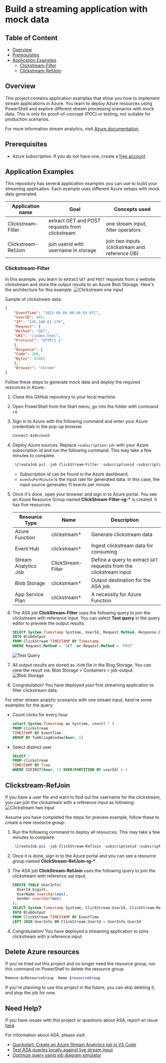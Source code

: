 # Build a streaming application with mock data

## Table of Content

* [Overview](#overview)
* [Prerequisites](#prerequisites)
* [Application Examples](#stream-examples)
    * [Clickstream-Filter](#clickstream-filter)
    * [Clickstream-RefJoin](#clickstream-refjoin)

## Overview

This project contains application examples that show you how to implement stream applications in Azure. You learn to deploy Azure resources using PowerShell and explore different stream processing scenarios with mock data. This is only for proof-of-concept (POC) or testing, not suitable for production scenarios.

For more information stream analytics, visit [Azure documentation](https://learn.microsoft.com/en-us/azure/stream-analytics/stream-analytics-introduction).

## Prerequisites

* Azure subscription. If you do not have one, create a [free account](https://azure.microsoft.com/en-us/free/)

## Application Examples

This repository has several application examples you can use to build your streaming application. Each example uses different Azure setups with mock data generated.

| **Application name** | **Goal** | **Concepts used** |
| ------------ | --------------------------------------------- | -------------------------------- |
| Clickstream-Filter | extract GET and POST requests from clickstream | one stream input, filter operators            |
| Clickstream-RefJoin | join userid with username in storage | join two inputs (clickstream and reference DB) |

### Clickstream-Filter

In this example, you learn to extract `GET` and `POST` requests from a website clickstream and store the output results to an Azure Blob Storage. Here's the architecture for this example:
![Clickstream one input](./img/clickstream-one-input.png)

Sample of clickstream data:

```json
{
    "EventTime": "2022-09-09 08:58:59 UTC",
    "UserID": 465,
    "IP": "145.140.61.170",
    "Request": {
    "Method": "GET",
    "URI": "/index.html",
    "Protocol": "HTTP/1.1"
    },
    "Response": {
    "Code": 200,
    "Bytes": 42682
    },
    "Browser": "Chrome"
}
```

Follow these steps to generate mock data and deploy the required resources in Azure:

1. Clone this GitHub repository to your local machine.

2. Open PowerShell from the Start menu, go into the folder with command `cd`.

3. Sign in to Azure with the following command and enter your Azure credentials in the pop-up browser.

    ```powershell
    Connect-AzAccount
    ```

4. Deploy Azure sources. Replace `<subscription-id>` with your Azure subscription id and run the following command. This may take a few minutes to complete.

    ```powershell
    .\CreateJob.ps1 -job ClickStream-Filter -subscriptionid <subscription-id> -eventsPerMinute 11
    ```

    * Subscription id can be found in the Azure dashboard.
    * `eventsPerMinute` is the input rate for generated data. In this case, the input source generates 11 events per minute.

5. Once it's done, open your browser and sign in to Azure portal. You see an Azure Resource Group named **ClickStream-Filter-rg-\*** is created. It has five resources:

    | Resource Type | Name | Description |
    | ------------ | --------------------------------------------- | -------------------------------- |
    | Azure Function | clickstream* | Generate clickstream data |
    | Event Hub | clickstream* | Ingest clickstream data for consuming |
    | Stream Analytics Job | ClickStream-Filter | Define a query to extract `GET` requests from the clickstream input |
    | Blob Storage | clickstream* | Output destination for the ASA job |
    | App Service Plan | clickstream* | A necessity for Azure Function |

6. The ASA job **ClickStream-Filter** uses the following query to join the clickstream with reference input. You can select **Test query** in the query editor to preview the output results.

    ```sql
    SELECT System.Timestamp Systime, UserId, Request.Method, Response.Code, Browser
    INTO BlobOutput
    FROM ClickStream TIMESTAMP BY Timestamp
    WHERE Request.Method = 'GET' or Request.Method = 'POST'
    ```

    ![Test Query](./img/test-query.png)

7. All output results are stored as `JSON` file in the Blog Storage. You can view the result via: Blob Storage > Containers > job-output.
![Blob Storage](./img/blog-storage-containers.png)

8. Congratulation! You have deployed your first streaming application to filter clickstream data.

For other stream analytic scenarios with one stream input, here're some examples for the query:

* Count clicks for every hour

    ```sql
    select System.Timestamp as Systime, count( * )
    FROM clickstream
    TIMESTAMP BY EventTime
    GROUP BY TumblingWindow(hour, 1)
    ```

* Select distinct user

    ```sql
    SELECT *
    FROM clickstream
    TIMESTAMP BY Time
    WHERE ISFIRST(hour, 1) OVER(PARTITION BY userId) = 1
    ```

## Clickstream-RefJoin

If you have a user file and want to find out the username for the clickstream, you can join the clickstream with a reference input as following:
![Clickstream two input](./img/clickstream-two-inputs.png)

Assume you have completed the steps for preview example, follow these to create a new resource group: 

1. Run the following command to deploy all resources. This may take a few minutes to complete.

    ```powershell
    .\CreateJob.ps1 -job ClickStream-RefJoin -subscriptionid <subscription-id> -eventsPerMinute 11
    ```

2. Once it is done, sign in to the Azure portal and you can see a resource group named **ClickStream-RefJoin-rg-\***.

3. The ASA job **ClickStream-RefJoin** uses the following query to join the clickstream with reference sql input.

    ```sql
    CREATE TABLE UserInfo(
      UserId bigint,
      UserName nvarchar(max),
      Gender nvarchar(max)
    );
    SELECT System.Timestamp Systime, ClickStream.UserId, ClickStream.Response.Code, UserInfo.UserName, UserInfo.Gender
    INTO BlobOutput
    FROM ClickStream TIMESTAMP BY EventTime
    LEFT JOIN UserInfo ON ClickStream.UserId = UserInfo.UserId
    ```

4. Congratulation! You have deployed a streaming application to joins clickstream with a reference input.

## Delete Azure resources

If you've tried out this project and no longer need the resource group, run this command on PowerShell to delete the resource group.

```powershell
Remove-AzResourceGroup -Name $resourceGroup
```

If you're planning to use this project in the future, you can skip deleting it, and stop the job for now.

## Need Help?

If you have issues with this project or questions about ASA, report an issue [here](https://github.com/Azure/azure-stream-analytics/issues).

For information about ASA, please visit:
* [Quickstart: Create an Azure Stream Analytics job in VS Code](https://learn.microsoft.com/en-us/azure/stream-analytics/quick-create-visual-studio-code)
* [Test ASA queries locally against live stream input](https://learn.microsoft.com/en-us/azure/stream-analytics/visual-studio-code-local-run-live-input)
* [Optimize query using job diagram simulator](https://learn.microsoft.com/en-us/azure/stream-analytics/optimize-query-using-job-diagram-simulator)

